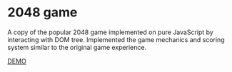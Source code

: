 # 2048 game
A copy of the popular 2048 game implemented on pure JavaScript by interacting with DOM tree. Implemented the game mechanics and scoring system similar to the original game experience.

[DEMO](https://ruslan-yarosh.github.io/2048_game/)
